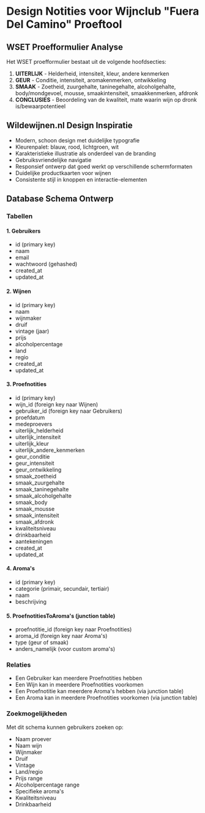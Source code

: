 # Design Notities voor Wijnclub "Fuera Del Camino" Proeftool

## WSET Proefformulier Analyse
Het WSET proefformulier bestaat uit de volgende hoofdsecties:
1. **UITERLIJK** - Helderheid, intensiteit, kleur, andere kenmerken
2. **GEUR** - Conditie, intensiteit, aromakenmerken, ontwikkeling
3. **SMAAK** - Zoetheid, zuurgehalte, taninegehalte, alcoholgehalte, body/mondgevoel, mousse, smaakintensiteit, smaakkenmerken, afdronk
4. **CONCLUSIES** - Beoordeling van de kwaliteit, mate waarin wijn op dronk is/bewaarpotentieel

## Wildewijnen.nl Design Inspiratie
- Modern, schoon design met duidelijke typografie
- Kleurenpalet: blauw, rood, lichtgroen, wit
- Karakteristieke illustratie als onderdeel van de branding
- Gebruiksvriendelijke navigatie
- Responsief ontwerp dat goed werkt op verschillende schermformaten
- Duidelijke productkaarten voor wijnen
- Consistente stijl in knoppen en interactie-elementen

## Database Schema Ontwerp

### Tabellen

#### 1. Gebruikers
- id (primary key)
- naam
- email
- wachtwoord (gehashed)
- created_at
- updated_at

#### 2. Wijnen
- id (primary key)
- naam
- wijnmaker
- druif
- vintage (jaar)
- prijs
- alcoholpercentage
- land
- regio
- created_at
- updated_at

#### 3. Proefnotities
- id (primary key)
- wijn_id (foreign key naar Wijnen)
- gebruiker_id (foreign key naar Gebruikers)
- proefdatum
- medeproevers
- uiterlijk_helderheid
- uiterlijk_intensiteit
- uiterlijk_kleur
- uiterlijk_andere_kenmerken
- geur_conditie
- geur_intensiteit
- geur_ontwikkeling
- smaak_zoetheid
- smaak_zuurgehalte
- smaak_taninegehalte
- smaak_alcoholgehalte
- smaak_body
- smaak_mousse
- smaak_intensiteit
- smaak_afdronk
- kwaliteitsniveau
- drinkbaarheid
- aantekeningen
- created_at
- updated_at

#### 4. Aroma's
- id (primary key)
- categorie (primair, secundair, tertiair)
- naam
- beschrijving

#### 5. ProefnotitiesToAroma's (junction table)
- proefnotitie_id (foreign key naar Proefnotities)
- aroma_id (foreign key naar Aroma's)
- type (geur of smaak)
- anders_namelijk (voor custom aroma's)

### Relaties
- Een Gebruiker kan meerdere Proefnotities hebben
- Een Wijn kan in meerdere Proefnotities voorkomen
- Een Proefnotitie kan meerdere Aroma's hebben (via junction table)
- Een Aroma kan in meerdere Proefnotities voorkomen (via junction table)

### Zoekmogelijkheden
Met dit schema kunnen gebruikers zoeken op:
- Naam proever
- Naam wijn
- Wijnmaker
- Druif
- Vintage
- Land/regio
- Prijs range
- Alcoholpercentage range
- Specifieke aroma's
- Kwaliteitsniveau
- Drinkbaarheid
